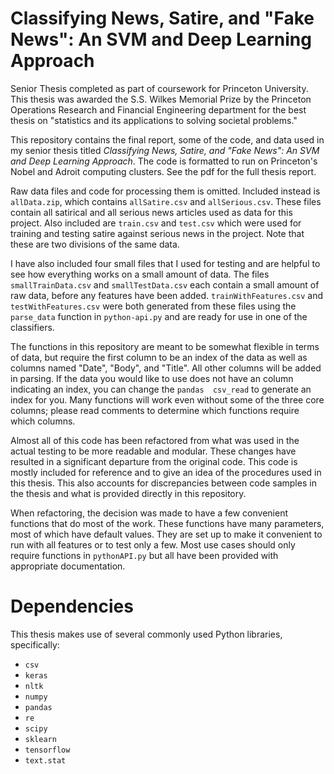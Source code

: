 # Classifying News, Satire, and "Fake News": An SVM and Deep Learning Approach
Senior Thesis completed as part of coursework for Princeton University.
This thesis was awarded the S.S. Wilkes Memorial Prize by the Princeton Operations Research and Financial Engineering department for the best thesis on "statistics and its applications to solving societal problems."

This repository contains the final report, some of the code, and data used in my senior thesis titled *Classifying News, Satire, and "Fake News": An SVM and Deep Learning Approach*. The code is formatted to run on Princeton's Nobel and Adroit computing clusters. See the pdf for the full thesis report.

Raw data files and code for processing them is omitted. Included instead is `allData.zip`, which contains `allSatire.csv` and `allSerious.csv`. These files contain all satirical and all serious news articles used as data for this project. Also included are `train.csv` and `test.csv` which were used for training and testing satire against serious news in the project. Note that these are two divisions of the same data.

I have also included four small files that I used for testing and are helpful to see how everything works on a small amount of data. The files `smallTrainData.csv` and `smallTestData.csv` each contain a small amount of raw data, before any features have been added. `trainWithFeatures.csv` and `testWithFeatures.csv` were both generated from these files using the `parse_data` function in `python-api.py` and are ready for use in one of the classifiers.

The functions in this repository are meant to be somewhat flexible in terms of data, but require the first column to be an index of the data as well as columns named "Date", "Body", and "Title". All other columns will be added in parsing. If the data you would like to use does not have an column indicating an index, you can change the `pandas  csv_read` to generate an index for you. Many functions will work even without some of the three core columns; please read comments to determine which functions require which columns.

Almost all of this code has been refactored from what was used in the actual testing to be more readable and modular. These changes have resulted in a significant departure from the original code. This code is mostly included for reference and to give an idea of the procedures used in this thesis. This also accounts for discrepancies between code samples in the thesis and what is provided directly in this repository.

When refactoring, the decision was made to have a few convenient functions that do most of the work. These functions have many parameters, most of which have default values. They are set up to make it convenient to run with all features or to test only a few. Most use cases should only require functions in `pythonAPI.py` but all have been provided with appropriate documentation.

# Dependencies
This thesis makes use of several commonly used Python libraries, specifically:
* `csv`
* `keras`
* `nltk`
* `numpy`
* `pandas`
* `re`
* `scipy`
* `sklearn`
* `tensorflow`
* `text.stat` 
